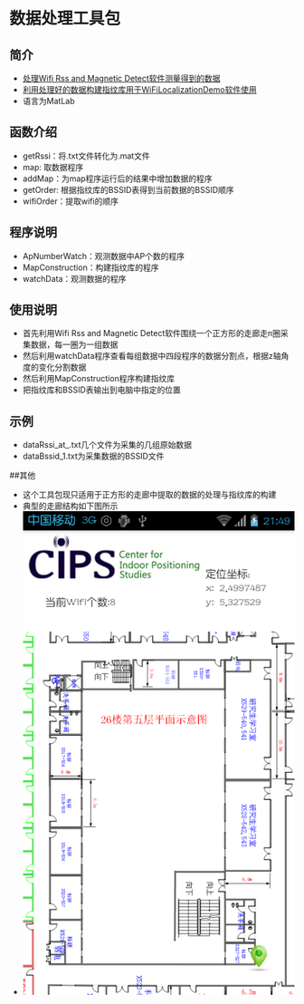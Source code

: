 # 数据处理工具包

## 简介
+  [处理Wifi Rss and Magnetic Detect软件测量得到的数据](https://github.com/jiangqideng/WifiRss_and_Magnetic_Detect)
+  [利用处理好的数据构建指纹库用于WiFiLocalizationDemo软件使用](https://github.com/jiangqideng/WiFiLocalizationDemo)
+  语言为MatLab

## 函数介绍
+ getRssi：将.txt文件转化为.mat文件
+ map: 取数据程序
+ addMap：为map程序运行后的结果中增加数据的程序
+ getOrder: 根据指纹库的BSSID表得到当前数据的BSSID顺序
+ wifiOrder：提取wifi的顺序

## 程序说明
+ ApNumberWatch：观测数据中AP个数的程序
+ MapConstruction：构建指纹库的程序
+ watchData：观测数据的程序

## 使用说明

+ 首先利用Wifi Rss and Magnetic Detect软件围绕一个正方形的走廊走n圈采集数据，每一圈为一组数据
+ 然后利用watchData程序查看每组数据中四段程序的数据分割点，根据z轴角度的变化分割数据
+ 然后利用MapConstruction程序构建指纹库
+ 把指纹库和BSSID表输出到电脑中指定的位置

## 示例
+ dataRssi_at_.txt几个文件为采集的几组原始数据
+ dataBssid_1.txt为采集数据的BSSID文件

##其他
+ 这个工具包现只适用于正方形的走廊中提取的数据的处理与指纹库的构建
+ 典型的走廊结构如下图所示
+ ![](https://raw.githubusercontent.com/DouXiaoZhi/DataHandle/master/device-2016-03-01-214949.png)
